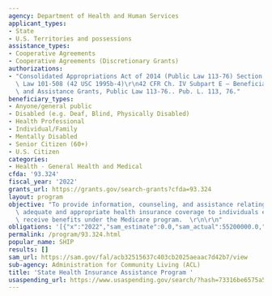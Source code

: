 ```yaml
---
agency: Department of Health and Human Services
applicant_types:
- State
- U.S. Territories and possessions
assistance_types:
- Cooperative Agreements
- Cooperative Agreements (Discretionary Grants)
authorizations:
- "Consolidated Appropriations Act of 2014 (Public Law 113-76) Section 4360 of Public\
  \ Law 101-508 (42 USC 1995b-4)\r\n42 CFR Ch. IV Subpart E – Beneficiary Counseling\
  \ and Assistance Grants, Public Law 113-76.. Pub. L. 113, 76."
beneficiary_types:
- Anyone/general public
- Disabled (e.g. Deaf, Blind, Physically Disabled)
- Health Professional
- Individual/Family
- Mentally Disabled
- Senior Citizen (60+)
- U.S. Citizen
categories:
- Health - General Health and Medical
cfda: '93.324'
fiscal_year: '2022'
grants_url: https://grants.gov/search-grants?cfda=93.324
layout: program
objective: "To provide information, counseling, and assistance relating to obtaining\
  \ adequate and appropriate health insurance coverage to individuals eligible to\
  \ receive benefits under the Medicare program.  \r\n\r\n"
obligations: '[{"x":"2022","sam_estimate":0.0,"sam_actual":55200000.0,"usa_spending_actual":53840569.46},{"x":"2023","sam_estimate":50046241.0,"sam_actual":0.0,"usa_spending_actual":50695199.45},{"x":"2024","sam_estimate":0.0,"sam_actual":0.0,"usa_spending_actual":52637295.61}]'
permalink: /program/93.324.html
popular_name: SHIP
results: []
sam_url: https://sam.gov/fal/acb32515637c403cb2025aeaac7d42b7/view
sub-agency: Administration for Community Living (ACL)
title: 'State Health Insurance Assistance Program '
usaspending_url: https://www.usaspending.gov/search/?hash=73316be6575a556025402eb3f7dfea99
---
```

